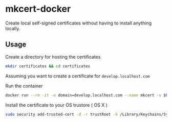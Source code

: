 # mkcert-docker

Create local self-signed certificates without having to install anything locally.

## Usage

Create a directory for hosting the certificates

```bash
mkdir certificates && cd certificates
```

Assuming you want to create a certificate for `develop.localhost.com`

Run the container

```bash
docker run --rm -it -e domain=develop.localhost.com --name mkcert -v $PWD:/root/.local/share/mkcert ikwattro/mkcert-docker
```

Install the certificate to your OS trustore ( OS X )

```bash
sudo security add-trusted-cert -d -r trustRoot -k /Library/Keychains/System.keychain $PWD/rootCA.pem
```
